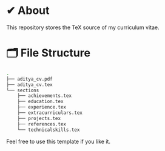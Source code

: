 # ✔ About 
This repository stores the TeX source of my curriculum vitae.

# 🗂 File Structure 

```bash
.
├── aditya_cv.pdf       
├── aditya_cv.tex       
└── sections
    ├── achievements.tex    
    ├── education.tex       
    ├── experience.tex      
    ├── extracurriculars.tex
    ├── projects.tex        
    ├── references.tex      
    └── technicalskills.tex 
```


Feel free to use this template if you like it.
